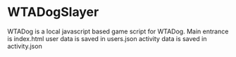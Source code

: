 # WTADogSlayer

WTADog is a local javascript based game script for WTADog.
Main entrance is index.html
user data is saved in users.json
activity data is saved in activity.json
